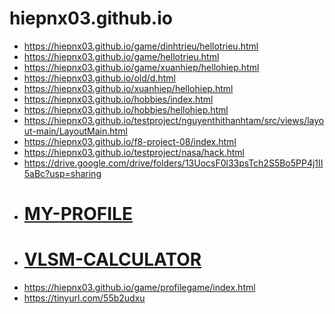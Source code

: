 # hiepnx03.github.io 
- https://hiepnx03.github.io/game/dinhtrieu/hellotrieu.html
- https://hiepnx03.github.io/game/hellotrieu.html
- https://hiepnx03.github.io/game/xuanhiep/hellohiep.html
- https://hiepnx03.github.io/old/d.html
- https://hiepnx03.github.io/xuanhiep/hellohiep.html
- https://hiepnx03.github.io/hobbies/index.html
- https://hiepnx03.github.io/hobbies/hellohiep.html
- https://hiepnx03.github.io/testproject/nguyenthithanhtam/src/views/layout-main/LayoutMain.html
- https://hiepnx03.github.io/f8-project-08/index.html
- https://hiepnx03.github.io/testproject/nasa/hack.html
- https://drive.google.com/drive/folders/13UocsF0l33psTch2S5Bo5PP4j1II5aBc?usp=sharing
- # [MY-PROFILE](https://hiepnx03.github.io/MY-PROFILE/index.html)
- # [VLSM-CALCULATOR](https://hiepnx03.github.io/2024-10-VLSM-Calculator-JavaScript/)
- https://hiepnx03.github.io/game/profilegame/index.html
- https://tinyurl.com/55b2udxu

